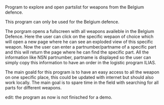 Program to explore and open partslist for weapons from the Belgium defence. 

This program can only be used for the Belgium defence. 

The porgram opens a fullscreen with all weapons availeble in the Belgium Defence. Here the user can click on the specific wepaon of choice which will open a new page where he can see an exploded view of this specific weapon. 
Now the user can enter a partnumber/partname of a specific part and this will return the page where he can find the specific part. All the information like NSN partnumber, partname is displayed so the user can simply copy this 
information to have an order in the logistic program ILIAS.

The main goald for this program is to have an easy access to all the weapon on one specific place, this could be updated with internet but should also work locally. 
The main goal is to spare time in the field with searching for all parts for different weapons. 

edit: the program as now is not finisched for a demo. 
